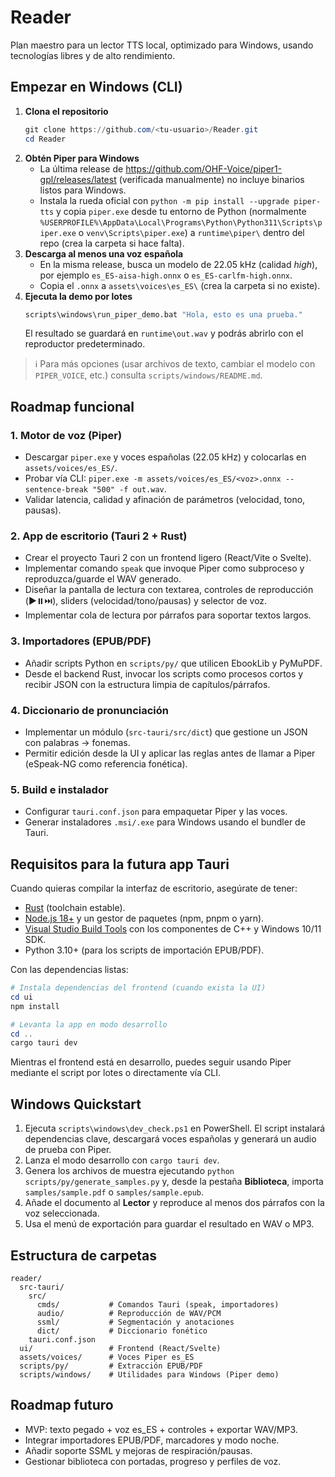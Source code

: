# Reader

Plan maestro para un lector TTS local, optimizado para Windows, usando
tecnologías libres y de alto rendimiento.

## Empezar en Windows (CLI)

1. **Clona el repositorio**
   ```powershell
   git clone https://github.com/<tu-usuario>/Reader.git
   cd Reader
   ```
2. **Obtén Piper para Windows**
   - La última release de <https://github.com/OHF-Voice/piper1-gpl/releases/latest>
     (verificada manualmente) no incluye binarios listos para Windows.
   - Instala la rueda oficial con `python -m pip install --upgrade piper-tts` y
     copia `piper.exe` desde tu entorno de Python (normalmente
     `%USERPROFILE%\AppData\Local\Programs\Python\Python311\Scripts\piper.exe`
     o `venv\Scripts\piper.exe`) a `runtime\piper\` dentro del repo (crea la
     carpeta si hace falta).
3. **Descarga al menos una voz española**
   - En la misma release, busca un modelo de 22.05 kHz (calidad *high*), por
     ejemplo `es_ES-aisa-high.onnx` o `es_ES-carlfm-high.onnx`.
   - Copia el `.onnx` a `assets\voices\es_ES\` (crea la carpeta si no existe).
4. **Ejecuta la demo por lotes**
   ```bat
   scripts\windows\run_piper_demo.bat "Hola, esto es una prueba."
   ```
   El resultado se guardará en `runtime\out.wav` y podrás abrirlo con el
   reproductor predeterminado.

> ℹ️  Para más opciones (usar archivos de texto, cambiar el modelo con
> `PIPER_VOICE`, etc.) consulta `scripts/windows/README.md`.

## Roadmap funcional

### 1. Motor de voz (Piper)
- Descargar `piper.exe` y voces españolas (22.05 kHz) y colocarlas en
  `assets/voices/es_ES/`.
- Probar vía CLI: `piper.exe -m assets/voices/es_ES/<voz>.onnx --sentence-break "500" -f out.wav`.
- Validar latencia, calidad y afinación de parámetros (velocidad, tono,
  pausas).

### 2. App de escritorio (Tauri 2 + Rust)
- Crear el proyecto Tauri 2 con un frontend ligero (React/Vite o Svelte).
- Implementar comando `speak` que invoque Piper como subproceso y
  reproduzca/guarde el WAV generado.
- Diseñar la pantalla de lectura con textarea, controles de reproducción
  (▶️⏸️⏭️), sliders (velocidad/tono/pausas) y selector de voz.
- Implementar cola de lectura por párrafos para soportar textos largos.

### 3. Importadores (EPUB/PDF)
- Añadir scripts Python en `scripts/py/` que utilicen EbookLib y PyMuPDF.
- Desde el backend Rust, invocar los scripts como procesos cortos y
  recibir JSON con la estructura limpia de capítulos/párrafos.

### 4. Diccionario de pronunciación
- Implementar un módulo (`src-tauri/src/dict`) que gestione un JSON con
  palabras → fonemas.
- Permitir edición desde la UI y aplicar las reglas antes de llamar a
  Piper (eSpeak-NG como referencia fonética).

### 5. Build e instalador
- Configurar `tauri.conf.json` para empaquetar Piper y las voces.
- Generar instaladores `.msi/.exe` para Windows usando el bundler de
  Tauri.

## Requisitos para la futura app Tauri

Cuando quieras compilar la interfaz de escritorio, asegúrate de tener:

- [Rust](https://www.rust-lang.org/tools/install) (toolchain estable).
- [Node.js 18+](https://nodejs.org/) y un gestor de paquetes (npm, pnpm o yarn).
- [Visual Studio Build Tools](https://visualstudio.microsoft.com/visual-cpp-build-tools/)
  con los componentes de C++ y Windows 10/11 SDK.
- Python 3.10+ (para los scripts de importación EPUB/PDF).

Con las dependencias listas:

```powershell
# Instala dependencias del frontend (cuando exista la UI)
cd ui
npm install

# Levanta la app en modo desarrollo
cd ..
cargo tauri dev
```

Mientras el frontend está en desarrollo, puedes seguir usando Piper mediante
el script por lotes o directamente vía CLI.

## Windows Quickstart

1. Ejecuta `scripts\windows\dev_check.ps1` en PowerShell. El script instalará
   dependencias clave, descargará voces españolas y generará un audio de prueba
   con Piper.
2. Lanza el modo desarrollo con `cargo tauri dev`.
3. Genera los archivos de muestra ejecutando `python scripts/py/generate_samples.py`
   y, desde la pestaña **Biblioteca**, importa `samples/sample.pdf` o
   `samples/sample.epub`.
4. Añade el documento al **Lector** y reproduce al menos dos párrafos con la
   voz seleccionada.
5. Usa el menú de exportación para guardar el resultado en WAV o MP3.

## Estructura de carpetas
```
reader/
  src-tauri/
    src/
      cmds/           # Comandos Tauri (speak, importadores)
      audio/          # Reproducción de WAV/PCM
      ssml/           # Segmentación y anotaciones
      dict/           # Diccionario fonético
    tauri.conf.json
  ui/                 # Frontend (React/Svelte)
  assets/voices/      # Voces Piper es_ES
  scripts/py/         # Extracción EPUB/PDF
  scripts/windows/    # Utilidades para Windows (Piper demo)
```

## Roadmap futuro
- MVP: texto pegado + voz es_ES + controles + exportar WAV/MP3.
- Integrar importadores EPUB/PDF, marcadores y modo noche.
- Añadir soporte SSML y mejoras de respiración/pausas.
- Gestionar biblioteca con portadas, progreso y perfiles de voz.
